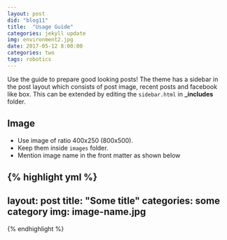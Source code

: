 ```yaml
---
layout: post
did: "blog11"
title:  "Usage Guide"
categories: jekyll update
img: environment2.jpg
date: 2017-05-12 8:00:00
categories: two
tags: robotics
---
```


Use the guide to prepare good looking posts! The theme has a sidebar in the post layout which consists of post image, recent posts and facebook like box. This can be extended by editing the ``sidebar.html`` in **_includes** folder.

## Image

- Use image of ratio 400x250 (800x500).
- Keep them inside ``images`` folder.
- Mention image name in the front matter as shown below

{% highlight yml %}
---
layout: post
title:  "Some title"
categories: some category
img: image-name.jpg
---
{% endhighlight %}
